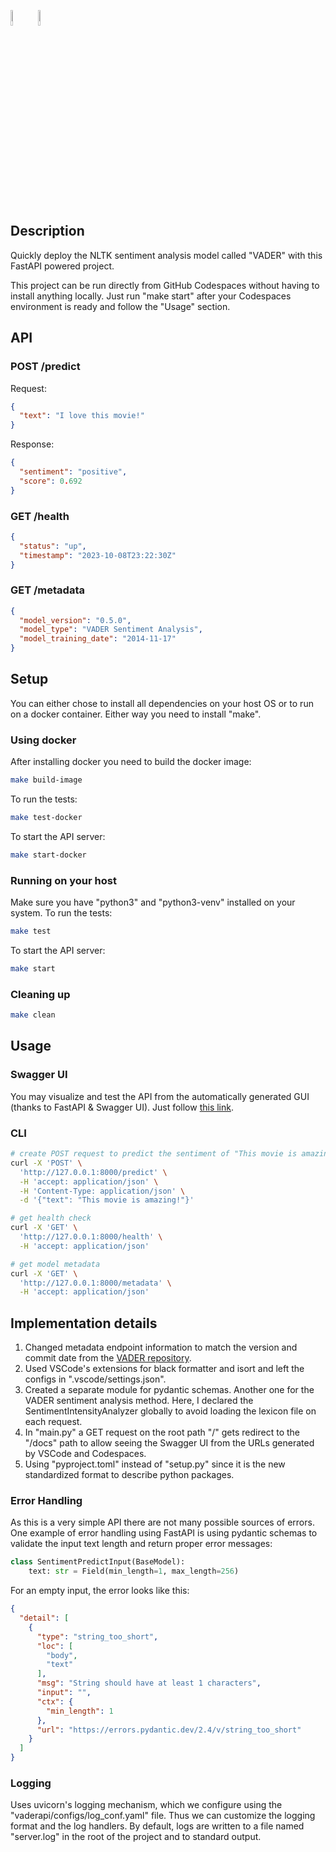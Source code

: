 <p float="left">
  <img src="https://cdn.worldvectorlogo.com/logos/fastapi-1.svg" width=8%>
  <img src="https://www.svgrepo.com/show/349342/docker.svg" width=8%>
</p>

## Description
Quickly deploy the NLTK sentiment analysis model called "VADER" with this FastAPI powered project.

This project can be run directly from GitHub Codespaces without having to install anything locally. Just run "make start" after your Codespaces environment is ready and follow the "Usage" section.

## API
### POST /predict
Request:
```json
{
  "text": "I love this movie!"
}
```
Response:
```json
{
  "sentiment": "positive",
  "score": 0.692
}
```
### GET /health
```json
{
  "status": "up",
  "timestamp": "2023-10-08T23:22:30Z"
}
```
### GET /metadata
```json
{
  "model_version": "0.5.0",
  "model_type": "VADER Sentiment Analysis",
  "model_training_date": "2014-11-17"
}
```

## Setup

You can either chose to install all dependencies on your host OS or to run on a docker container. Either way you need to install "make".

### Using docker
After installing docker you need to build the docker image:
```bash
make build-image
```
To run the tests:
```bash
make test-docker
```
To start the API server:
```bash
make start-docker
```

### Running on your host
Make sure you have "python3" and "python3-venv" installed on your system.
To run the tests:
```bash
make test
```
To start the API server:
```bash
make start
```

### Cleaning up

```bash
make clean
```

## Usage

### Swagger UI
You may visualize and test the API from the automatically generated GUI (thanks to FastAPI & Swagger UI). Just follow [this link](http://localhost:8000).

### CLI
```bash
# create POST request to predict the sentiment of "This movie is amazing!"
curl -X 'POST' \
  'http://127.0.0.1:8000/predict' \
  -H 'accept: application/json' \
  -H 'Content-Type: application/json' \
  -d '{"text": "This movie is amazing!"}'

# get health check
curl -X 'GET' \
  'http://127.0.0.1:8000/health' \
  -H 'accept: application/json'

# get model metadata
curl -X 'GET' \
  'http://127.0.0.1:8000/metadata' \
  -H 'accept: application/json'
```

## Implementation details

1. Changed metadata endpoint information to match the version and commit date from the [VADER repository](https://github.com/cjhutto/vaderSentiment).
2. Used VSCode's extensions for black formatter and isort and left the configs in ".vscode/settings.json".
3. Created a separate module for pydantic schemas. Another one for the VADER sentiment analysis method. Here, I declared the SentimentIntensityAnalyzer globally to avoid loading the lexicon file on each request.
4. In "main.py" a GET request on the root path "/" gets redirect to the "/docs" path to allow seeing the Swagger UI from the URLs generated by VSCode and Codespaces.
5. Using "pyproject.toml" instead of "setup.py" since it is the new standardized format to describe python packages.

### Error Handling

As this is a very simple API there are not many possible sources of errors. One example of error handling using FastAPI is using pydantic schemas to validate the input text length and return proper error messages:

```python
class SentimentPredictInput(BaseModel):
    text: str = Field(min_length=1, max_length=256)
```

For an empty input, the error looks like this:
```json
{
  "detail": [
    {
      "type": "string_too_short",
      "loc": [
        "body",
        "text"
      ],
      "msg": "String should have at least 1 characters",
      "input": "",
      "ctx": {
        "min_length": 1
      },
      "url": "https://errors.pydantic.dev/2.4/v/string_too_short"
    }
  ]
}
```

### Logging

Uses uvicorn's logging mechanism, which we configure using the "vaderapi/configs/log_conf.yaml" file. Thus we can customize the logging format and the log handlers. By default, logs are written to a file named "server.log" in the root of the project and to standard output.